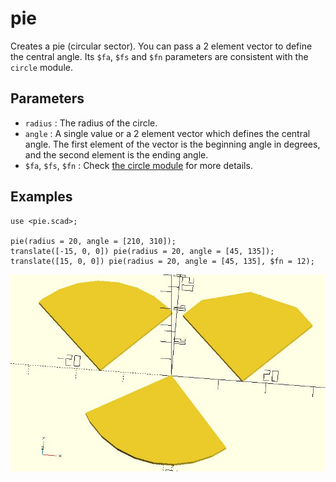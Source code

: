 # pie

Creates a pie (circular sector). You can pass a 2 element vector to define the central angle. Its `$fa`, `$fs` and `$fn` parameters are consistent with the `circle` module.

## Parameters

- `radius` : The radius of the circle.
- `angle` : A single value or a 2 element vector which defines the central angle. The first element of the vector is the beginning angle in degrees, and the second element is the ending angle.
- `$fa`, `$fs`, `$fn` : Check [the circle module](https://en.wikibooks.org/wiki/OpenSCAD_User_Manual/Using_the_2D_Subsystem#circle) for more details.

## Examples

    use <pie.scad>;

    pie(radius = 20, angle = [210, 310]);   
    translate([-15, 0, 0]) pie(radius = 20, angle = [45, 135]);  
    translate([15, 0, 0]) pie(radius = 20, angle = [45, 135], $fn = 12);  

![pie](images/lib-pie-1.JPG)

